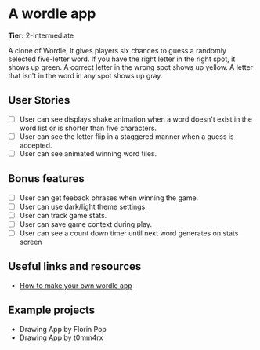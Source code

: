 # A wordle app

**Tier:** 2-Intermediate

A clone of Wordle, it gives players six chances to guess a randomly selected five-letter word. If you have the right letter in the right spot, it shows up green. A correct letter in the wrong spot shows up yellow. A letter that isn't in the word in any spot shows up gray. 

## User Stories

- [ ] User can see displays shake animation when a word doesn't exist in the word list or is shorter than five characters.
- [ ] User can see the letter flip in a staggered manner when a guess is accepted.
- [ ] User can see animated winning word tiles.

## Bonus features

- [ ] User can get feeback phrases when winning the game.
- [ ] User can use dark/light theme settings.
- [ ] User can track game stats.
- [ ] User can save game context during play.
- [ ] User can see a count down timer until next word generates on stats screen

## Useful links and resources

- [How to make your own wordle app](https://www.techradar.com/how-to/how-to-make-your-own-wordle-app)

## Example projects

- Drawing App by Florin Pop
- Drawing App by t0mm4rx
